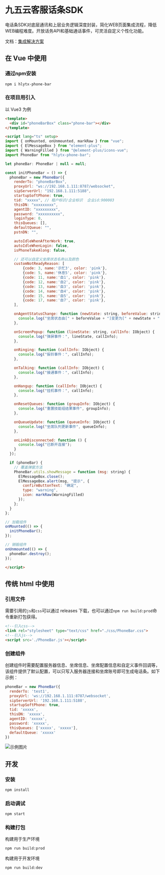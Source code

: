 # 九五云客服话条SDK

电话条SDK对底层通讯和上层业务逻辑深度封装，简化WEB页面集成流程，降低WEB编程难度。开放话务API和基础通话事件，可灵活自定义个性化功能。

文档：[集成解决方案](https://github.com/95ykf/PhoneBar/blob/master/doc/%E9%B8%BF%E8%81%94%E4%B9%9D%E4%BA%94%E4%BA%91%E5%AE%A2%E6%9C%8D-%E7%94%B5%E8%AF%9D%E6%9D%A1%E9%9B%86%E6%88%90%E8%A7%A3%E5%86%B3%E6%96%B9%E6%A1%88.docx)

## 在 Vue 中使用

### 通过npm安装

```sh
npm i hlytx-phone-bar
```

### 在项目用引入

以 Vue3 为例

```html
<template>
  <div id="phoneBarBox" class="phone-bar"></div>
</template>

<script lang="ts" setup>
import { onMounted, onUnmounted, markRaw } from "vue";
import { ElMessageBox } from "element-plus";
import { WarningFilled } from "@element-plus/icons-vue";
import PhoneBar from "hlytx-phone-bar";

let phoneBar: PhoneBar | null = null;

const initPhoneBar = () => {
  phoneBar = new PhoneBar({
    renderTo: "phoneBarBox",
    proxyUrl: "ws://192.168.1.111:8787/websocket",
    sipServerUrl: "192.168.1.111:5188",
    startupSoftPhone: true,
    tid: "xxxxx", // 租户标识/企业标识  企业id:900003
    thisDN: "xxxxxxxxx",
    agentID: "xxxxxxxxx",
    password: "xxxxxxxxxx",
    loginType: 0,
    thisQueues: [],
    defaultQueue: "",
    pstnDN: "",

    autoIdleWhenAfterWork: true,
    autoIdleWhenLogin: false,
    isPhoneTakeAlong: false,

    // 还可以自定义坐席状态名称以及颜色
    customNotReadyReason: [
        {code: 3, name:'示忙3', color: 'pink'},
        {code: 5, name:'休息5', color: 'pink'},
        {code: 11, name:'自1', color: 'pink'},
        {code: 12, name:'自2', color: 'pink'},
        {code: 13, name:'自3', color: 'pink'},
        {code: 14, name:'自4', color: 'pink'},
        {code: 15, name:'自5', color: 'pink'},
        {code: 17, name:'自7', color: 'pink'},
    ],

    onAgentStatusChange: function (newState: string, beforeValue: string) {
      console.log("坐席状态由[" + beforeValue + "]变更为[" + newState + "]");
    },

    onScreenPopup: function (lineState: string, callInfo: IObject) {
      console.log("弹屏事件：", lineState, callInfo);
    },

    onRinging: function (callInfo: IObject) {
      console.log("振铃事件：", callInfo);
    },

    onTalking: function (callInfo: IObject) {
      console.log("接通事件：", callInfo);
    },

    onHangup: function (callInfo: IObject) {
      console.log("挂机事件：", callInfo);
    },

    onResetQueues: function (groupInfo: IObject) {
      console.log("重置技能组结果事件", groupInfo);
    },

    onQueueUpdate: function (queueInfo: IObject) {
      console.log("坐席队列更新事件", queueInfo);
    },

    onLinkDisconnected: function () {
      console.log("已断开连接");
    }
  });

  if (phoneBar) {
    // 覆盖弹窗方法
    PhoneBar.utils.showMessage = function (msg: string) {
      ElMessageBox.close();
      ElMessageBox.alert(msg, "提示", {
        confirmButtonText: "确定",
        type: "warning",
        icon: markRaw(WarningFilled)
      });
    };
  }
};

// 加载组件
onMounted(() => {
  initPhoneBar();
});

// 销毁组件
onUnmounted(() => {
  phoneBar.destroy();
});

</script>
```

## 传统 html 中使用

### 引用文件

需要引用的`js`和`css`可以通过 releases 下载，也可以通过`npm run build:prod`命令重新打包获得。

```html
<!--引入css-->
<link rel="stylesheet" type="text/css" href="./css/PhoneBar.css">
<!--引入js-->
<script src='./PhoneBar.js'></script>
```

### 创建组件

创建组件时需要配置服务器信息、坐席信息、坐席配置信息和自定义事件回调等，该组件提供了默认配置，可以只写入服务器连接和坐席账号即可生成电话条。如下示例：

```javascript
phoneBar = new PhoneBar({
  renderTo: 'test1',
  proxyUrl: 'ws://192.168.1.111:8787/websocket',
  sipServerUrl: '192.168.1.111:5188',
  startupSoftPhone: true,
  tid: 'xxxxx',
  thisDN: 'xxxxx',
  agentID: 'xxxxx',
  password: 'xxxxx',
  thisQueues: ['xxxxx', 'xxxxx'],
  defaultQueue: 'xxxxx'
})
```

![示例图片](https://github.com/95ykf/PhoneBar/blob/master/doc/phonebar.png)

## 开发

### 安装

```sh
npm install
```

### 启动调试

```sh
npm start
```

### 构建打包

构建用于生产环境

```sh
npm run build:prod
```

构建用于开发环境

```sh
npm run build:dev
```
